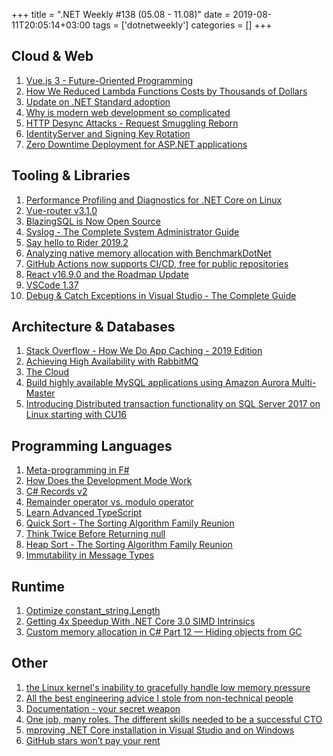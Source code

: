+++
title = ".NET Weekly #138 (05.08 - 11.08)"
date = 2019-08-11T20:05:14+03:00
tags = ['dotnetweekly']
categories = []
+++

## Cloud & Web

1. [Vue.js 3 - Future-Oriented Programming](https://blog.bitsrc.io/vue-js-3-future-oriented-programming-54dee797988b)
1. [How We Reduced Lambda Functions Costs by Thousands of Dollars](https://medium.com/foxintelligence-inside/how-we-reduced-lambda-functions-costs-by-thousands-of-dollars-8279b0a69931)
1. [Update on .NET Standard adoption](https://devblogs.microsoft.com/dotnet/update-on-net-standard-adoption/)
1. [Why is modern web development so complicated](https://www.vrk.dev/2019/07/11/why-is-modern-web-development-so-complicated-a-long-yet-hasty-explanation-part-1/)
1. [HTTP Desync Attacks - Request Smuggling Reborn](https://portswigger.net/blog/http-desync-attacks-request-smuggling-reborn)
1. [IdentityServer and Signing Key Rotation](https://brockallen.com/2019/08/09/identityserver-and-signing-key-rotation/)
1. [Zero Downtime Deployment for ASP.NET applications](https://www.dotnetcurry.com/aspnet-core/1503/zero-downtime-continuous-deployment-aspnet-apps)

<!--more-->

## Tooling & Libraries

1. [Performance Profiling and Diagnostics for .NET Core on Linux](https://gist.github.com/mattwarren/b1dd16bff03f831d1b8827b909df2729)
1. [Vue-router v3.1.0](https://github.com/vuejs/vue-router/releases/tag/v3.1.0)
1. [BlazingSQL is Now Open Source](https://blog.blazingdb.com/blazingsql-is-now-open-source-b859d342ec20)
1. [Syslog - The Complete System Administrator Guide](https://devconnected.com/syslog-the-complete-system-administrator-guide/)
1. [Say hello to Rider 2019.2](https://www.jetbrains.com/rider/whatsnew/)
1. [Analyzing native memory allocation with BenchmarkDotNet](https://wojciechnagorski.com/2019/08/analyzing-native-memory-allocation-with-benchmarkdotnet/)
1. [GitHub Actions now supports CI/CD, free for public repositories](https://github.blog/2019-08-08-github-actions-now-supports-ci-cd/)
1. [React v16.9.0 and the Roadmap Update](https://reactjs.org/blog/2019/08/08/react-v16.9.0.html)
1. [VSCode 1.37](https://code.visualstudio.com/updates/v1_37)
1. [Debug & Catch Exceptions in Visual Studio - The Complete Guide](https://michaelscodingspot.com/debugging-exceptions/)

## Architecture & Databases

1. [Stack Overflow - How We Do App Caching - 2019 Edition](https://nickcraver.com/blog/2019/08/06/stack-overflow-how-we-do-app-caching/)
1. [Achieving High Availability with RabbitMQ](https://www.youtube.com/watch?v=MFH-GDYdxwQ)
1. [The Cloud](https://txt.black/~jack/cloud.txt)
1. [Build highly available MySQL applications using Amazon Aurora Multi-Master](https://aws.amazon.com/cn/blogs/database/building-highly-available-mysql-applications-using-amazon-aurora-mmsr/)
1. [Introducing Distributed transaction functionality on SQL Server 2017 on Linux starting with CU16](https://techcommunity.microsoft.com/t5/SQL-Server/Introducing-Distributed-transaction-functionality-on-SQL-Server/ba-p/786632)

## Programming Languages

1. [Meta-programming in F#](https://www.patreon.com/posts/meta-programming-28914486)
1. [How Does the Development Mode Work](https://overreacted.io/how-does-the-development-mode-work/)
1. [C# Records v2](https://github.com/dotnet/csharplang/blob/master/proposals/recordsv2.md)
1. [Remainder operator vs. modulo operator](https://2ality.com/2019/08/remainder-vs-modulo.html)
1. [Learn Advanced TypeScript](https://hackernoon.com/learn-advanced-typescript-4yl727e6)
1. [Quick Sort - The Sorting Algorithm Family Reunion](https://exceptionnotfound.net/quick-sort-csharp-the-sorting-algorithm-family-reunion/)
1. [Think Twice Before Returning null](https://odetocode.com/blogs/scott/archive/2019/08/07/think-twice-before-returning-null.aspx)
1. [Heap Sort - The Sorting Algorithm Family Reunion](https://exceptionnotfound.net/heap-sort-csharp-the-sorting-algorithm-family-reunion/)
1. [Immutability in Message Types](https://jimmybogard.com/immutability-in-message-types)

## Runtime

1. [Optimize constant_string.Length](https://github.com/dotnet/coreclr/pull/26000)
1. [Getting 4x Speedup With .NET Core 3.0 SIMD Intrinsics](https://medium.com/@alexyakunin/geting-4x-speedup-with-net-core-3-0-simd-intrinsics-5c9c31c47991)
1. [Custom memory allocation in C# Part 12 — Hiding objects from GC](https://blog.adamfurmanek.pl/2019/08/10/custom-memory-allocation-in-c-part-12/)

## Other

1. [the Linux kernel's inability to gracefully handle low memory pressure](https://lkml.org/lkml/2019/8/4/15)
1. [All the best engineering advice I stole from non-technical people](https://medium.com/@bellmar/all-the-best-engineering-advice-i-stole-from-non-technical-people-eb7f90ca2f5f)
1. [Documentation - your secret weapon](https://www.anup.io/2019/08/05/documentation-your-secret-weapon/)
1. [One job, many roles. The different skills needed to be a successful CTO](https://madewithlove.be/one-job-many-roles-the-different-skills-needed-to-be-a-successful-cto/)
1. [mproving .NET Core installation in Visual Studio and on Windows](https://devblogs.microsoft.com/dotnet/improving-net-core-installation-in-visual-studio-and-on-windows/)
1. [GitHub stars won’t pay your rent](https://medium.com/@kitze/github-stars-wont-pay-your-rent-8b348e12baed)
